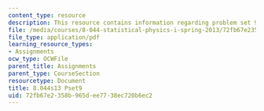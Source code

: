 ```yaml
---
content_type: resource
description: This resource contains information regarding problem set 9.
file: /media/courses/8-044-statistical-physics-i-spring-2013/72fb67e2358b965dee7738ec720b6ec2_MIT8_044S13_ps9.pdf
file_type: application/pdf
learning_resource_types:
- Assignments
ocw_type: OCWFile
parent_title: Assignments
parent_type: CourseSection
resourcetype: Document
title: 8.044s13 Pset9
uid: 72fb67e2-358b-965d-ee77-38ec720b6ec2
---
```

